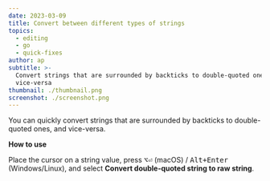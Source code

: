 ```yaml
---
date: 2023-03-09
title: Convert between different types of strings
topics:
  - editing
  - go
  - quick-fixes
author: ap
subtitle: >-
  Convert strings that are surrounded by backticks to double-quoted ones and
  vice-versa
thumbnail: ./thumbnail.png
screenshot: ./screenshot.png
---
```


You can quickly convert strings that are surrounded by backticks to double-quoted ones, and vice-versa.

**How to use**

Place the cursor on a string value, press <kbd>⌥⏎</kbd> (macOS) / <kbd>Alt+Enter</kbd> (Windows/Linux), and select **Convert double-quoted string to raw string**.
